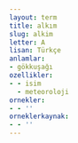 ```yaml
---
layout: term
title: alkım
slug: alkim
letter: A
lisan: Türkçe
anlamlar:
- gökkuşağı
ozellikler:
- - isim
  - meteoroloji
ornekler:
- - ''
orneklerkaynak:
- - ''
---
```

